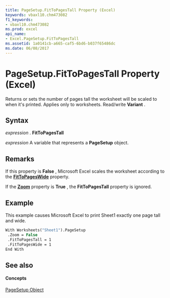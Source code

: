 ```yaml
---
title: PageSetup.FitToPagesTall Property (Excel)
keywords: vbaxl10.chm473082
f1_keywords:
- vbaxl10.chm473082
ms.prod: excel
api_name:
- Excel.PageSetup.FitToPagesTall
ms.assetid: 1a0141cb-a665-caf5-6bd6-b037f65486dc
ms.date: 06/08/2017
---
```



# PageSetup.FitToPagesTall Property (Excel)

Returns or sets the number of pages tall the worksheet will be scaled to when it's printed. Applies only to worksheets. Read/write **Variant** .


## Syntax

 _expression_ . **FitToPagesTall**

 _expression_ A variable that represents a **PageSetup** object.


## Remarks

If this property is **False** , Microsoft Excel scales the worksheet according to the **[FitToPagesWide](pagesetup-fittopageswide-property-excel.md)** property.

If the **[Zoom](pagesetup-zoom-property-excel.md)** property is **True** , the **FitToPagesTall** property is ignored.


## Example

This example causes Microsoft Excel to print Sheet1 exactly one page tall and wide.


```vb
With Worksheets("Sheet1").PageSetup 
 .Zoom = False 
 .FitToPagesTall = 1 
 .FitToPagesWide = 1 
End With
```


## See also


#### Concepts


[PageSetup Object](pagesetup-object-excel.md)

